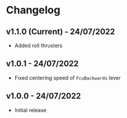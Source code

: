 # Changelog

## v1.1.0 (Current) - 24/07/2022

- Added roll thrusters

## v1.0.1 - 24/07/2022

- Fixed centering speed of `FcuBackwards` lever

## v1.0.0 - 24/07/2022

- Initial release
